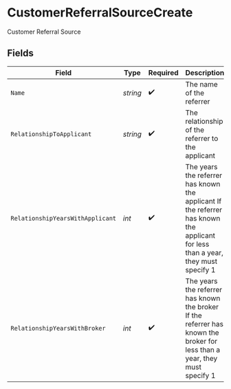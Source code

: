 # CustomerReferralSourceCreate

Customer Referral Source


## Fields

| Field                                                                                                                            | Type                                                                                                                             | Required                                                                                                                         | Description                                                                                                                      | Example                                                                                                                          |
| -------------------------------------------------------------------------------------------------------------------------------- | -------------------------------------------------------------------------------------------------------------------------------- | -------------------------------------------------------------------------------------------------------------------------------- | -------------------------------------------------------------------------------------------------------------------------------- | -------------------------------------------------------------------------------------------------------------------------------- |
| `Name`                                                                                                                           | *string*                                                                                                                         | :heavy_check_mark:                                                                                                               | The name of the referrer                                                                                                         | John Doe                                                                                                                         |
| `RelationshipToApplicant`                                                                                                        | *string*                                                                                                                         | :heavy_check_mark:                                                                                                               | The relationship of the referrer to the applicant                                                                                | Friend                                                                                                                           |
| `RelationshipYearsWithApplicant`                                                                                                 | *int*                                                                                                                            | :heavy_check_mark:                                                                                                               | The years the referrer has known the applicant If the referrer has known the applicant for less than a year, they must specify 1 | 5                                                                                                                                |
| `RelationshipYearsWithBroker`                                                                                                    | *int*                                                                                                                            | :heavy_check_mark:                                                                                                               | The years the referrer has known the broker If the referrer has known the broker for less than a year, they must specify 1       | 2                                                                                                                                |